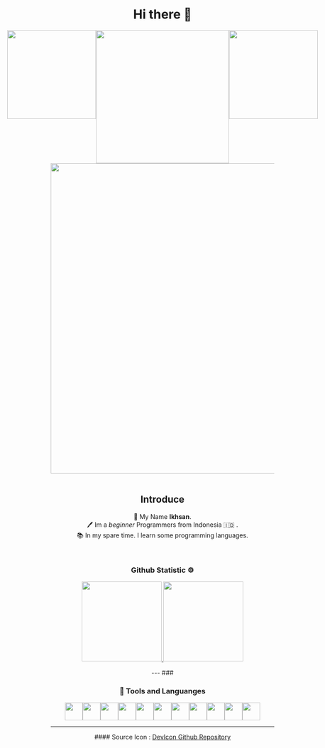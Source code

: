 # <h1 align="center">Hi there 👋</h1>
<div id="header" align="center" style="display:flex; justify-content:center;">
  <img src="https://media.giphy.com/media/765ccrAiB0g9z6EApL/giphy.gif?cid=ecf05e47bhzneqt99ruyfomgzy1ycx5qkr62au77y7ebd8a4&ep=v1_gifs_related&rid=giphy.gif&ct=g" width="200"/>
  <img src="https://media.giphy.com/media/WtTnAfZn6aVJfBzlN3/giphy.gif?cid=ecf05e470ej35dl03p6raf0k5shpnl7axyk1jf5as9d22fu7&ep=v1_gifs_related&rid=giphy.gif&ct=g" width="300"/>
  <img src="https://media.giphy.com/media/uB86ZyWQsnFSGYe2sA/giphy.gif?cid=ecf05e47bhzneqt99ruyfomgzy1ycx5qkr62au77y7ebd8a4&ep=v1_gifs_related&rid=giphy.gif&ct=g" width="200"/>
</div>
<div align="center">
  <img src="https://media.giphy.com/media/CcwLAV11cALh3OuEJ5/giphy.gif?cid=ecf05e47jkpfr2tvkelu5qs6dut6hk78sexvpbiea2j8hj1k&ep=v1_gifs_related&rid=giphy.gif&ct=g" width="700"/>
</div>
</br>

<div align="center">
  
## <h2>Introduce</h2>
  
🤵 My Name **Ikhsan**.<br>
🖊️ Im a _beginner_ Programmers from Indonesia 🇮🇩 .<br>
📚 In my spare time. I learn some programming languages.<br>

<br>

### <h3 align="center"> Github Statistic ⚙️</h3>
<p align="center">
<a href="https://github.com/IkhsanDzul">
  <img height="180em" src="https://github-readme-stats-eight-theta.vercel.app/api?username=IkhsanDzul&show_icons=true&theme=algolia&include_all_commits=true&count_private=true"/>
  <img height="180em" src="https://github-readme-stats-eight-theta.vercel.app/api/top-langs/?username=IkhsanDzul&layout=compact&layout=compact&theme=algolia"/>
</a>
</p>
---
### <h3 align="center">🧰 Tools and Languanges</h3>
<div align="center" style="display:flex; justify-content:center;">
  <img src="https://github.com/IkhsanDzul/devicon/blob/master/icons/vscode/vscode-original.svg" width=40>
  <img src="https://github.com/IkhsanDzul/devicon/blob/master/icons/html5/html5-original.svg" width=40>
  <img src="https://github.com/IkhsanDzul/devicon/blob/master/icons/css3/css3-original.svg" width=40>
  <img src="https://github.com/IkhsanDzul/devicon/blob/master/icons/javascript/javascript-original.svg" width=40>
  <img src="https://github.com/IkhsanDzul/devicon/blob/master/icons/php/php-original.svg" width=40>
  <img src="https://github.com/IkhsanDzul/devicon/blob/master/icons/mysql/mysql-original.svg" width=40>
  <img src="https://github.com/IkhsanDzul/devicon/blob/master/icons/java/java-original.svg" width=40>
  <img src="https://github.com/IkhsanDzul/devicon/blob/master/icons/flutter/flutter-original.svg" width=40>
  <img src="https://github.com/IkhsanDzul/devicon/blob/master/icons/laravel/laravel-original.svg" width=40>
  <img src="https://github.com/IkhsanDzul/devicon/blob/master/icons/dart/dart-original.svg" width=40>
  <img src="https://github.com/IkhsanDzul/devicon/blob/master/icons/c/c-original.svg" width=40>
</div>


<hr>
#### Source
Icon : <a href="https://github.com/devicons/devicon/">DevIcon Github Repository</a>
<!--
![anime-windows11](https://github.com/user-attachments/assets/f6c5e8b0-eed4-4a9f-ba41-e08da2d1be61)
-->

